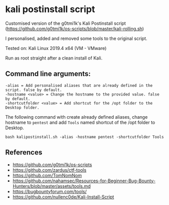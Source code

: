 # kali postinstall script
Customised version of the g0tmi1k's Kali Postinstall script (https://github.com/g0tmi1k/os-scripts/blob/master/kali-rolling.sh)

I personalised, added and removed some tools to the original script.

Tested on: Kali Linux 2019.4 x64 (VM - VMware) 

Run as root straight after a clean install of Kali.

## Command line arguments:
```
-alias = Add personalised aliases that are already defined in the script. false by default.
-hostname <value> = Change the hostname to the provided value. false by default.
-shortcutfolder <value> = Add shortcut for the /opt folder to the Desktop folder.
```

The following command with create already defined aliases, change hostname to `pentest` and add `Tools` named shortcut of the /opt folder to Desktop.

`bash kalipostinstall.sh -alias -hostname pentest -shortcutfolder Tools`

## References
* https://github.com/g0tmi1k/os-scripts
* https://github.com/zardus/ctf-tools
* https://github.com/TomNomNom
* https://github.com/nahamsec/Resources-for-Beginner-Bug-Bounty-Hunters/blob/master/assets/tools.md
* https://bugbountyforum.com/tools/
* https://github.com/nullenc0de/Kali-Install-Script

